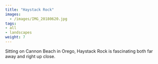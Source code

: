 ```yaml
---
title: "Haystack Rock"
images:
  - /images/IMG_20180620.jpg
tags:
- all
- landscapes
weight: 7
---
```


Sitting on Cannon Beach in Orego, Haystack Rock is fascinating both far away and right up close.